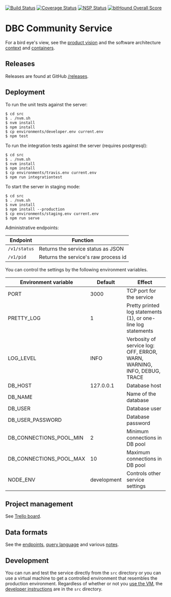 [![Build Status](https://travis-ci.org/DBCDK/communityservice.svg?branch=master)](https://travis-ci.org/DBCDK/communityservice)
[![Coverage Status](https://coveralls.io/repos/github/DBCDK/communityservice/badge.svg?branch=master)](https://coveralls.io/github/DBCDK/communityservice?branch=master)
[![NSP Status](https://nodesecurity.io/orgs/dbcdk/projects/cade0663-ab94-4a02-808a-927f75ed1430/badge)](https://nodesecurity.io/orgs/dbcdk/projects/cade0663-ab94-4a02-808a-927f75ed1430)
[![bitHound Overall Score](https://www.bithound.io/github/DBCDK/communityservice/badges/score.svg)](https://www.bithound.io/github/DBCDK/communityservice)

# DBC Community Service

For a bird eye's view, see the [product vision](doc/product-vision.md) and the software architecture [context](doc/dbc-community-service-context.pdf) and [containers](doc/dbc-community-service-containers.pdf).

## Releases

Releases are found at GitHub [/releases](https://github.com/DBCDK/communityservice/releases).

## Deployment

To run the unit tests against the server:

    $ cd src
    $ . /nvm.sh
    $ nvm install
    $ npm install
    $ cp environments/developer.env current.env
    $ npm test

To run the integration tests against the server (requires postgresql):

    $ cd src
    $ . /nvm.sh
    $ nvm install
    $ npm install
    $ cp environments/travis.env current.env
    $ npm run integrationtest

To start the server in staging mode:

    $ cd src
    $ . /nvm.sh
    $ nvm install
    $ npm install --production
    $ cp environments/staging.env current.env
    $ npm run serve

Administrative endpoints:

| Endpoint     | Function |
| ------------ | -------- |
| `/v1/status` | Returns the service status as JSON   |
| `/v1/pid`    | Returns the service's raw process id |

You can control the settings by the following environment variables.

| Environment variable    | Default      | Effect                           |
| ----------------------- | ------------ | -------------------------------- |
| PORT                    | 3000         | TCP port for the service |
| PRETTY_LOG              | 1            | Pretty printed log statements (1), or one-line log statements |
| LOG_LEVEL               | INFO         | Verbosity of service log: OFF, ERROR, WARN, WARNING, INFO, DEBUG, TRACE |
| DB_HOST                 | 127.0.0.1    | Database host                  |
| DB_NAME                 |              | Name of the database |
| DB_USER                 |              | Database user |
| DB_USER_PASSWORD        |              | Database password |
| DB_CONNECTIONS_POOL_MIN | 2            | Minimum connections in DB pool |
| DB_CONNECTIONS_POOL_MAX | 10           | Maximum connections in DB pool |
| NODE_ENV                | development  | Controls other service settings |



## Project management

See [Trello board](https://trello.com/b/cwxvuEYY/elvis).

## Data formats

See the [endpoints](doc/endpoints.md), [query language](doc/query-language.md) and various [notes](doc/NOTES.md).

## Development

You can run and test the service directly from the `src` directory or you can use a virtual machine to get a controlled environment that resembles the production environment.  Regardless of whether or not you [use the VM](vm.md), the [developer instructions](src/readme.md) are in the `src` directory.
